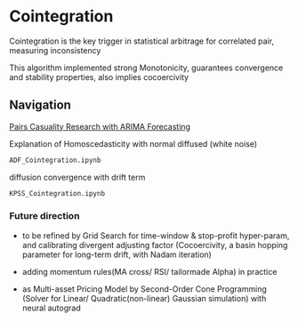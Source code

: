 # Cointegration 
Cointegration is the key trigger in statistical arbitrage for correlated pair,  measuring inconsistency

This algorithm implemented strong Monotonicity, guarantees convergence and stability properties, also implies cocoercivity

## Navigation
[Pairs Casuality Research with ARIMA Forecasting](https://github.com/ventositwaitang/A-Cointegration-Learning/blob/main/Pairs%20Trading%20Strategy%20Study%20with%20ARIMA%20Model%20Forecasting.pdf)

Explanation of Homoscedasticity with normal diffused (white noise)
```bash
ADF_Cointegration.ipynb
```


diffusion convergence with drift term
```bash
KPSS_Cointegration.ipynb
```

### Future direction
* to be refined by Grid Search for time-window & stop-profit hyper-param, and calibrating divergent adjusting factor (Cocoercivity, a basin hopping parameter for long-term drift, with Nadam iteration)

* adding momentum rules(MA cross/ RSI/ tailormade Alpha) in practice

* as Multi-asset Pricing Model by Second-Order Cone Programming (Solver for Linear/ Quadratic(non-linear) Gaussian simulation) with neural autograd

